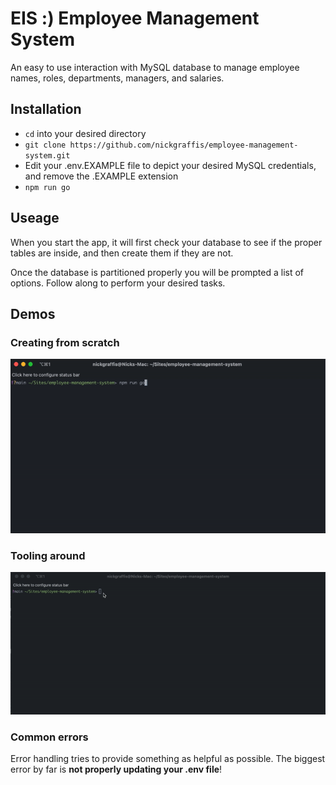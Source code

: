 # EIS :) Employee Management System
An easy to use interaction with MySQL database to manage employee names, roles, departments, managers, and salaries.

## Installation
* `cd` into your desired directory
* `git clone https://github.com/nickgraffis/employee-management-system.git`
* Edit your .env.EXAMPLE file to depict your desired MySQL credentials, and remove the .EXAMPLE extension
* `npm run go`

## Useage
When you start the app, it will first check your database to see if the proper tables are inside, and then create them if they are not.

Once the database is partitioned properly you will be prompted a list of options. Follow along to perform your desired tasks.

## Demos

### Creating from scratch
<img src="assets/demo_from_start.gif" />

### Tooling around
<img src="assets/demo_from_seeds.gif" />

### Common errors
Error handling tries to provide something as helpful as possible. The biggest error by far is <strong> not properly updating your .env file</strong>!
